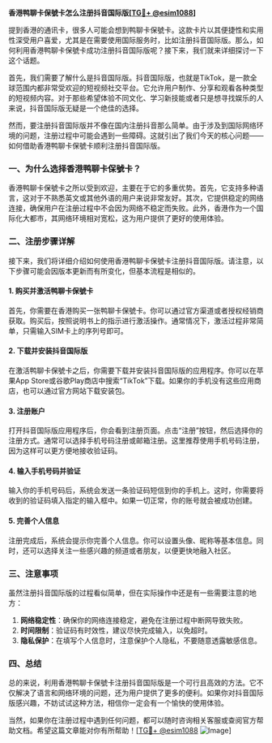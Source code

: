 **香港鸭聊卡保號卡怎么注册抖音国际版[[TG💪+ @esim1088](https://t.me/s/esim1088)]**

提到香港的通讯卡，很多人可能会想到鸭聊卡保號卡。这款卡片以其便捷性和实用性深受用户喜爱，尤其是在需要使用国际服务时，比如注册抖音国际版。那么，如何利用香港鸭聊卡保號卡成功注册抖音国际版呢？接下来，我们就来详细探讨一下这个话题。

首先，我们需要了解什么是抖音国际版。抖音国际版，也就是TikTok，是一款全球范围内都非常受欢迎的短视频社交平台。它允许用户制作、分享和观看各种类型的短视频内容。对于那些希望体验不同文化、学习新技能或者只是想寻找娱乐的人来说，抖音国际版无疑是一个绝佳的选择。

然而，要注册抖音国际版并不像在国内注册抖音那么简单。由于涉及到国际网络环境的问题，注册过程中可能会遇到一些障碍。这就引出了我们今天的核心问题——如何借助香港鸭聊卡保號卡顺利注册抖音国际版。

### **一、为什么选择香港鸭聊卡保號卡？**

香港鸭聊卡保號卡之所以受到欢迎，主要在于它的多重优势。首先，它支持多种语言，这对于不熟悉英文或其他外语的用户来说非常友好。其次，它提供稳定的网络连接，确保用户在注册过程中不会因为网络不稳定而失败。此外，香港作为一个国际化大都市，其网络环境相对宽松，这为用户提供了更好的使用体验。

### **二、注册步骤详解**

接下来，我们将详细介绍如何使用香港鸭聊卡保號卡注册抖音国际版。请注意，以下步骤可能会因版本更新而有所变化，但基本流程是相似的。

#### **1. 购买并激活鸭聊卡保號卡**

首先，你需要在香港购买一张鸭聊卡保號卡。你可以通过官方渠道或者授权经销商获取。购买后，按照说明书上的指示进行激活操作。通常情况下，激活过程非常简单，只需输入SIM卡上的序列号即可。

#### **2. 下载并安装抖音国际版**

在激活鸭聊卡保號卡之后，你需要下载并安装抖音国际版的应用程序。你可以在苹果App Store或谷歌Play商店中搜索“TikTok”下载。如果你的手机没有这些应用商店，也可以通过官方网站下载安装包。

#### **3. 注册账户**

打开抖音国际版应用程序后，你会看到注册页面。点击“注册”按钮，然后选择你的注册方式。通常可以选择手机号码注册或邮箱注册。这里推荐使用手机号码注册，因为这样可以更方便地接收验证码。

#### **4. 输入手机号码并验证**

输入你的手机号码后，系统会发送一条验证码短信到你的手机上。这时，你需要将收到的验证码填入指定的输入框中。如果一切正常，你的账号就会被成功创建。

#### **5. 完善个人信息**

注册完成后，系统会提示你完善个人信息。你可以设置头像、昵称等基本信息。同时，还可以选择关注一些感兴趣的频道或者朋友，以便更快地融入社区。

### **三、注意事项**

虽然注册抖音国际版的过程看似简单，但在实际操作中还是有一些需要注意的地方：

1. **网络稳定性**：确保你的网络连接稳定，避免在注册过程中断网导致失败。
2. **时间限制**：验证码有时效性，建议尽快完成输入，以免超时。
3. **隐私保护**：在填写个人信息时，注意保护个人隐私，不要随意透露敏感信息。

### **四、总结**

总的来说，利用香港鸭聊卡保號卡注册抖音国际版是一个可行且高效的方法。它不仅解决了语言和网络环境的问题，还为用户提供了更多的便利。如果你对抖音国际版感兴趣，不妨试试这种方法，相信你一定会有一个愉快的使用体验。

当然，如果你在注册过程中遇到任何问题，都可以随时咨询相关客服或查阅官方帮助文档。希望这篇文章能对你有所帮助！[[TG💪+ @esim1088](https://t.me/s/esim1088) ![Image](https://i.postimg.cc/4NQfJmqS/Snipaste-2025-05-13-00-14-12.png)]